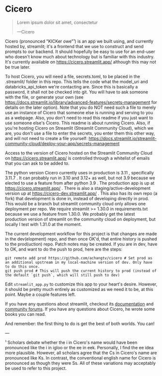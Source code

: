 # Cicero

> Lorem ipsum dolor sit amet, consectetur
>
> —Cicero

Cicero (pronounced "KICKer owe"¹) is an app we built using, and currently hosted by, streamlit; it's a frontend that we use to construct and send prompts to our backend. It should hopefully be easy to use for an end-user who doesn't know much about technology but is familiar with this industry. It's currently available on https://cicero.streamlit.app/ although this may not be true later.

To host Cicero, you will need a file, secrets.toml, to be placed in the .streamlit/ folder in this repo. This tells the code what the model_uri and databricks_api_token we're contacting are. Since this is basically a password, it shall not be checked into git. You will have to ask someone with the file, or generate your own (see https://docs.streamlit.io/library/advanced-features/secrets-management for details on the later option). Note that you do NOT need such a file to merely use an instance of Cicero that someone else is running and serving to you as a webpage. Also, you don't need to read this readme if you just want to use someone else's Cicero. This readme is about running Cicero. Also, if you're hosting Cicero on Streamlit (Streamlit Community Cloud), which we are, you don't use a file to enter the secrets, you enter them this other way, and will not need to create a file yourself: https://docs.streamlit.io/streamlit-community-cloud/deploy-your-app/secrets-management

Access to the version of Cicero hosted on the Streamlit Community Cloud on https://cicero.streamlit.app/ is controlled through a whitelist of emails that you can ask to be added to.

The python version Cicero currently uses in production is 3.11 , specifically 3.11.7 . It can probably run in 3.10 and 3.12+ as well, but not 3.9 because we elected to use a feature from after python 3.9 . The production app is up at https://cicero.streamlit.app/ . There is also a staging/active-development version up at https://cicero-dev.streamlit.app/ . This also has its own repo (a fork) that development is done in, instead of developing directly in prod. This would be a branch but streamlit community cloud only allows one deployment per repo. We require streamlit >= 1.30.0 in requirements.txt because we use a feature from 1.30.0. We probably get the latest production version of streamlit on the community cloud on deployment, but locally I test with 1.31.0 at the moment.

The current development workflow for this project is that changes are made in the dev(elopment) repo, and then once OK'd, that entire history is pushed to the prod(uction) repo. Patch notes may be created. If you are in dev, have to OK, and want to do the push to prod, here are the steps:

```
git remote add prod https://github.com/achangtv/cicero # Set prod as an additional upstream in my local-machine version of dev. Only have to do this once.
git push prod # This will push the current history to prod (instead of the default `git push`, which will still push to dev)
```

Edit `streamlit_app.py` to customize this app to your heart's desire. However, it should be pretty much entirely as customized as we need it to be, at this point. Maybe a couple features left.

If you have any questions about streamlit, checkout its [documentation](https://docs.streamlit.io) and [community
forums](https://discuss.streamlit.io). If you have any questions about Cicero, he wrote some books you can read.

And remember: the first thing to do is get the best of both worlds. You can!

―

¹ Scholars debate whether the i in Cicero's name would have been pronounced like the i in igloo or the ee in eek. Personally, I find the ee idea more plausible. However, all scholars agree that the Cs in Cicero's name are pronounced like Ks. In contrast, the conventional english name for Cicero is pronounced as though they were Ss. All of these variations may acceptably be used to refer to this project.